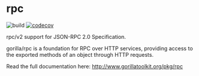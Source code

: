 rpc
===

![build](https://github.com/sammyne/jsonrpc/workflows/build/badge.svg)
[![codecov](https://codecov.io/gh/sammyne/rpc/branch/master/graph/badge.svg)](https://codecov.io/gh/sammyne/rpc)

rpc/v2 support for JSON-RPC 2.0 Specification.

gorilla/rpc is a foundation for RPC over HTTP services, providing access to the exported methods of an object through HTTP requests.

Read the full documentation here: http://www.gorillatoolkit.org/pkg/rpc
